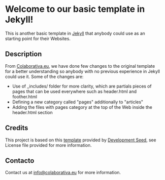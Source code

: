 # Welcome to our basic template in Jekyll! 

This is another basic template in [Jekyll][5] that anybody could use as an starting point for their Websites. 

## Description

From [Colaborativa.eu][3], we have done few changes to the original template for a better understanding so anybody with no previous experience in Jekyll could use it. Some of the changes are:

- Use of _includes/ folder for more clarity, which are partials pieces of pages that can be used everywhere such as header.html and foother.html
- Defining a new category called "pages" additionally to "articles"
- Adding the files with pages category at the top of the Web inside the header.html section

## Credits

This project is based on this [template][4] provided by [Development Seed][1], see License file provided for more information. 

## Contacto

Contact us at info@colaborativa.eu for more information.

[1]: http://developmentseed.org
[2]: http://template-jekyll.colaborativa.eu
[3]: http://colaborativa.eu
[4]: http://bootstrap.prose.io
[5]: https://github.com/mojombo/jekyll/wiki/usage